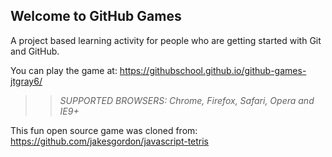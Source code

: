 ## Welcome to GitHub Games

A project based learning activity for people who are getting started with Git and GitHub.

You can play the game at: https://githubschool.github.io/github-games-jtgray6/

>> _*SUPPORTED BROWSERS*: Chrome, Firefox, Safari, Opera and IE9+_

This fun open source game was cloned from: https://github.com/jakesgordon/javascript-tetris
